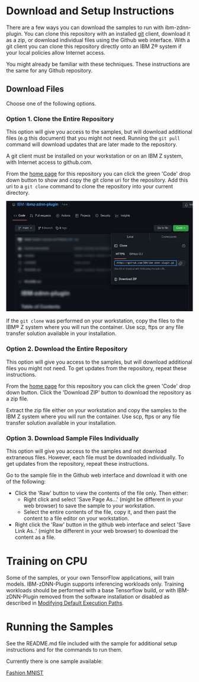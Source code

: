 # Download and Setup Instructions

There are a few ways you can download the samples to run with ibm-zdnn-plugin. You can clone this repository with an installed [git](https://git-scm.com) client, download it as a zip, or download individual files using the Github web interface. With a git client you can clone this repository directly onto an IBM Z&reg; system if your local policies allow Internet access.

You might already be familiar with these techniques. These instructions are the same for any Github repository.

## Download Files

Choose one of the following options.

### Option 1. Clone the Entire Repository

This option will give you access to the samples, but will download additional files (e.g this document) that you might not need. Running the `git pull` command will download updates that are later made to the repository.

A git client must be installed on your workstation or on an IBM Z system, with Internet access to github.com.

From the [home page](https://github.com/IBM/ibm-zdnn-plugin) for this repository you can click the green 'Code' drop down button to show and copy the git clone uri for the repository. Add this uri to a `git clone` command to clone the repository into your current directory.

![Github repository green code drop down button](github-green-code-button-dropdown.png)

If the `git clone` was performed on your workstation, copy the files to the IBM&reg; Z system where you will run the container. Use scp, ftps or any file transfer solution available in your installation.

### Option 2. Download the Entire Repository

This option will give you access to the samples, but will download additional files you might not need. To get updates from the repository, repeat these instructions.

From the [home page](https://github.com/IBM/ibm-zdnn-plugin) for this repository you can click the green 'Code' drop down button. Click the 'Download ZIP' button to download the repository as a zip file.

Extract the zip file either on your workstation and copy the samples to the IBM Z system where you will run the container. Use scp, ftps or any file transfer solution available in your installation.

### Option 3. Download Sample Files Individually

This option will give you access to the samples and not download extraneous files. However, each file must be downloaded individually. To get updates from the repository, repeat these instructions.

Go to the sample file in the Github web interface and download it with one of the following:

- Click the 'Raw' button to view the contents of the file only. Then either:
  - Right click and select 'Save Page As...' (might be different in your web browser) to save the sample to  your workstation.
  - Select the entire contents of the file, copy it, and then past the content to a file editor on your workstation.
- Right click the 'Raw' button in the github web interface and select 'Save Link As..'  (might be different in your web browser) to download the content as a file.

# Training on CPU

Some of the samples, or your own TensorFlow applications, will train models. IBM-zDNN-Plugin supports inferencing workloads only. Training workloads should be performed with a base Tensorflow build, or with IBM-zDNN-Plugin removed from the software installation or disabled as described in [Modifying Default Execution Paths](../README.md#modifying-default-execution-paths).

# Running the Samples

See the README.md file included with the sample for additional setup instructions and for the commands to run them.

Currently there is one sample available:

[Fashion MNIST](fashion-mnist)
